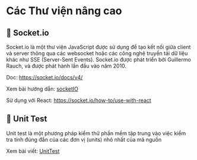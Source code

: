 # Các Thư viện nâng cao

## 💛 Socket.io

Socket.io là một thư viện JavaScript được sử dụng để tạo kết nối giữa client và server thông qua các websocket hoặc các công nghệ truyền tải dữ liệu khác như SSE (Server-Sent Events). Socket.io được phát triển bởi Guillermo Rauch, và được phát hành lần đầu vào năm 2010.

Doc: https://socket.io/docs/v4/

Xem bài hướng dẫn: [socketIO](socket.io.md)

Sử dụng với React: https://socket.io/how-to/use-with-react

## 💛 Unit Test

Unit test là một phương pháp kiểm thử phần mềm tập trung vào việc kiểm tra tính đúng đắn của các đơn vị (units) nhỏ nhất của mã nguồn

Xem bài viết: [UnitTest](unitTest.md)
